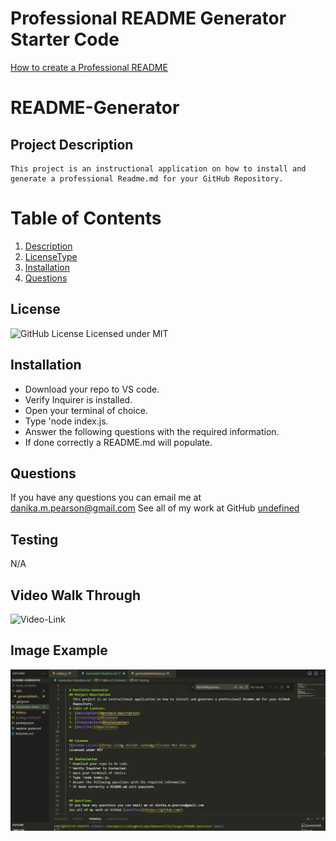 # Professional README Generator Starter Code

[How to create a Professional README](./readme-guide.md)


  # README-Generator
  ## Project Description
    This project is an instructional application on how to install and generate a professional Readme.md for your GitHub Repository.
  # Table of Contents
  1. [Description](#project-description)
  2. [LicenseType](#license)
  3. [Installation](#installation)
  4. [Questions](#questions)

 
  ## License
  ![GitHub License](https://img.shields.io/badge/license-MIT-blue.svg)
  Licensed under MIT

  ## Installation
  * Download your repo to VS code. 
  * Verify Inquirer is installed. 
  * Open your terminal of choice. 
  * Type 'node index.js. 
  * Answer the following questions with the required information. 
  * If done correctly a README.md will populate.
  
  
  ## Questions
  If you have any questions you can email me at danika.m.pearson@gmail.com
  See all of my work at GitHub [undefined](https://github.com/karmadog72)
  
  ## Testing 
  N/A 

  ## Video Walk Through
  ![Video-Link](https://watch.screencastify.com/v/IsF3B1nOQqkMZt3alRvZ)

  ## Image Example
  ![Image-Example](/utils/images/readme-pic.PNG?raw=true)
